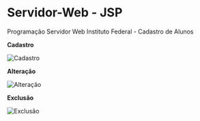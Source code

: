 # Servidor-Web - JSP
Programação Servidor Web Instituto Federal - Cadastro de Alunos 

**Cadastro**

![Cadastro](https://user-images.githubusercontent.com/45734680/70083820-e3b4db80-15eb-11ea-8227-5779ef7c5d8b.png)

**Alteração**

![Alteração](https://user-images.githubusercontent.com/45734680/70084262-bf0d3380-15ec-11ea-892a-b46947fd2633.png)

**Exclusão**

![Exclusão](https://user-images.githubusercontent.com/45734680/70084441-05629280-15ed-11ea-8ed0-ad90e5a1dc05.png)
